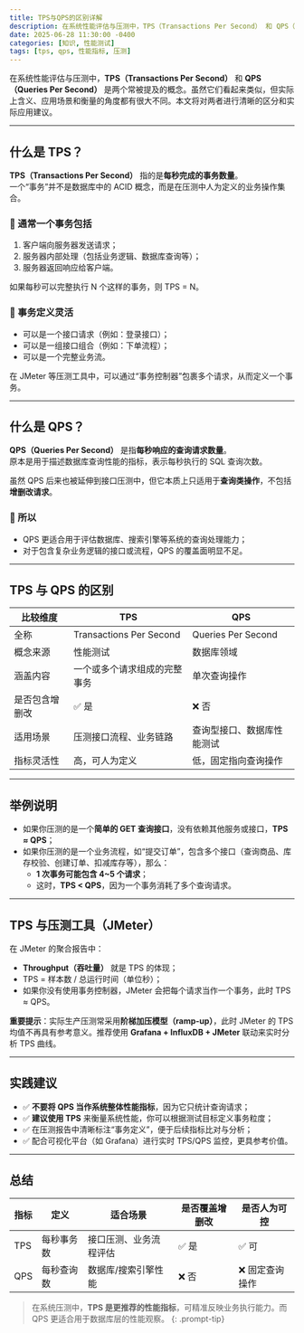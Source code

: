```yaml
---
title: TPS与QPS的区别详解
description: 在系统性能评估与压测中，TPS（Transactions Per Second） 和 QPS（Queries Per Second） 是两个常被提及的概念。虽然它们看起来类似，但实际上含义、应用场景和衡量的角度都有很大不同。本文将对两者进行清晰的区分和实际应用建议。
date: 2025-06-28 11:30:00 -0400
categories: [知识, 性能测试]
tags: [tps, qps, 性能指标, 压测]
---
```


在系统性能评估与压测中，**TPS（Transactions Per Second）** 和 **QPS（Queries Per Second）** 是两个常被提及的概念。虽然它们看起来类似，但实际上含义、应用场景和衡量的角度都有很大不同。本文将对两者进行清晰的区分和实际应用建议。

---

## 什么是 TPS？

**TPS（Transactions Per Second）** 指的是**每秒完成的事务数量**。  
一个“事务”并不是数据库中的 ACID 概念，而是在压测中人为定义的业务操作集合。

### 🔹 通常一个事务包括

1. 客户端向服务器发送请求；
2. 服务器内部处理（包括业务逻辑、数据库查询等）；
3. 服务器返回响应给客户端。

如果每秒可以完整执行 N 个这样的事务，则 TPS = N。

### 📌 事务定义灵活

- 可以是一个接口请求（例如：登录接口）；
- 可以是一组接口组合（例如：下单流程）；
- 可以是一个完整业务流。

在 JMeter 等压测工具中，可以通过“事务控制器”包裹多个请求，从而定义一个事务。

---

## 什么是 QPS？

**QPS（Queries Per Second）** 是指**每秒响应的查询请求数量**。  
原本是用于描述数据库查询性能的指标，表示每秒执行的 SQL 查询次数。

虽然 QPS 后来也被延伸到接口压测中，但它本质上只适用于**查询类操作**，不包括**增删改请求**。

### 📌 所以

- QPS 更适合用于评估数据库、搜索引擎等系统的查询处理能力；
- 对于包含复杂业务逻辑的接口或流程，QPS 的覆盖面明显不足。

---

## TPS 与 QPS 的区别

| 比较维度       | TPS                          | QPS                        |
| -------------- | ---------------------------- | -------------------------- |
| 全称           | Transactions Per Second      | Queries Per Second         |
| 概念来源       | 性能测试                     | 数据库领域                 |
| 涵盖内容       | 一个或多个请求组成的完整事务 | 单次查询操作               |
| 是否包含增删改 | ✅ 是                         | ❌ 否                       |
| 适用场景       | 压测接口流程、业务链路       | 查询型接口、数据库性能测试 |
| 指标灵活性     | 高，可人为定义               | 低，固定指向查询操作       |

---

## 举例说明

- 如果你压测的是一个**简单的 GET 查询接口**，没有依赖其他服务或接口，**TPS ≈ QPS**；
- 如果你压测的是一个业务流程，如“提交订单”，包含多个接口（查询商品、库存校验、创建订单、扣减库存等），那么：
  - **1 次事务可能包含 4~5 个请求**；
  - 这时，**TPS < QPS**，因为一个事务消耗了多个查询请求。

---

## TPS 与压测工具（JMeter）

在 JMeter 的聚合报告中：

- **Throughput（吞吐量）** 就是 TPS 的体现；
- TPS = 样本数 / 总运行时间（单位秒）；
- 如果你没有使用事务控制器，JMeter 会把每个请求当作一个事务，此时 TPS ≈ QPS。

**重要提示**：实际生产压测常采用**阶梯加压模型（ramp-up）**，此时 JMeter 的 TPS 均值不再具有参考意义。推荐使用 **Grafana + InfluxDB + JMeter** 联动来实时分析 TPS 曲线。

---

## 实践建议

- ✅ **不要将 QPS 当作系统整体性能指标**，因为它只统计查询请求；
- ✅ **建议使用 TPS** 来衡量系统性能，你可以根据测试目标定义事务粒度；
- ✅ 在压测报告中清晰标注“事务定义”，便于后续指标比对与分析；
- ✅ 配合可视化平台（如 Grafana）进行实时 TPS/QPS 监控，更具参考价值。

---

## 总结

| 指标 | 定义       | 适合场景               | 是否覆盖增删改 | 是否人为可控   |
| ---- | ---------- | ---------------------- | -------------- | -------------- |
| TPS  | 每秒事务数 | 接口压测、业务流程评估 | ✅ 是           | ✅ 可           |
| QPS  | 每秒查询数 | 数据库/搜索引擎性能    | ❌ 否           | ❌ 固定查询操作 |

> 在系统压测中，**TPS 是更推荐的性能指标**，可精准反映业务执行能力。而 QPS 更适合用于数据库层的性能观察。
{: .prompt-tip}
